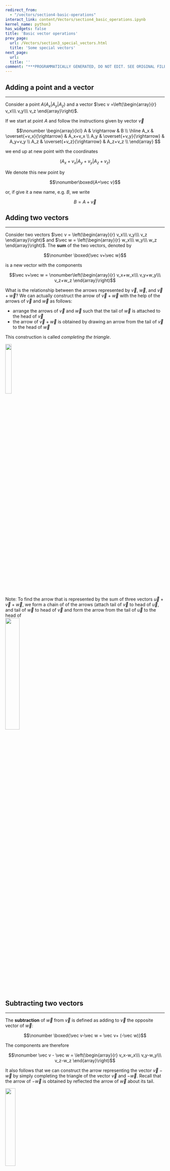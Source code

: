 ```yaml
---
redirect_from:
  - "/vectors/section4-basic-operations"
interact_link: content/Vectors/section4_basic_operations.ipynb
kernel_name: python3
has_widgets: false
title: 'Basic vector operations'
prev_page:
  url: /Vectors/section3_special_vectors.html
  title: 'Some special vectors'
next_page:
  url: 
  title: ''
comment: "***PROGRAMMATICALLY GENERATED, DO NOT EDIT. SEE ORIGINAL FILES IN /content***"
---
```



## Adding a point and a vector
---

Consider a point $A(A_x \vert A_y \vert A_z)$ and a vector $\vec v =\left(\begin{array}{r} v_x\\\ v_y\\\ v_z \end{array}\right)$.

If we start at point $A$ and follow the instructions given by vector $\vec v$

$$\nonumber
\begin{array}{lcl}
A & \rightarrow & B \\
\hline
A_x & \overset{+v_x}{\rightarrow} & A_x+v_x \\ 
A_y & \overset{+v_y}{\rightarrow} & A_y+v_y \\ 
A_z & \overset{+v_z}{\rightarrow} & A_z+v_z \\ 
\end{array}
$$

we end up at new point with the coordinates 

$$\nonumber (A_x+v_x \vert A_y+v_y \vert A_z + v_z) $$


We denote this new point by 

$$\nonumber\boxed{A+\vec v}$$

or, if give it a new name, e.g. $B$, we write

$$\nonumber B = A+\vec v$$







## Adding two vectors
---

Consider two vectors $\vec v = \left(\begin{array}{r} v_x\\\ v_y\\\ v_z \end{array}\right)$ and $\vec w = \left(\begin{array}{r} w_x\\\ w_y\\\ w_z \end{array}\right)$. The __sum__ of the two vectors, denoted by 

$$\nonumber \boxed{\vec v+\vec w}$$

is a new vector with the components

$$\vec v+\vec w = \nonumber\left(\begin{array}{r} v_x+w_x\\\ v_y+w_y\\\ v_z+w_z \end{array}\right)$$

What is the relationship between the arrows represented by $\vec v$, $\vec w$, and $\vec v+\vec w$? We can actually construct the arrow of $\vec v+\vec w$ with the help of the arrows of $\vec v$ and $\vec w$ as follows: 
 - arrange the arrows of $\vec v$ and $\vec w$ such that the tail of $\vec w$ is attached to the head of $\vec v$
 - the arrow of $\vec v+\vec w$ is obtained by drawing an arrow from the tail of $\vec v$ to the head of $\vec w$

This construction is called *completing the triangle*.

<img src="./pics/completeTriangle.png" width="20%" align="center">

Note: To find the arrow that is represented by the sum of three vectors $\vec u+\vec v+\vec w$, we form a chain of of the arrows (attach tail of $\vec v$ to head of $\vec u$, and tail of $\vec w$ to head of $\vec v$ and form the arrow from the tail of $\vec u$ to the head of  
<img src="./pics/addThreeVec.png" width="30%" align="center">



## Subtracting two vectors
---

The __subtraction__ of $\vec w$ from $\vec v$ is defined as adding to $\vec v$ the opposite vector of $\vec w$: 

$$\nonumber \boxed{\vec v-\vec w = \vec v+ (-\vec w)}$$

The components are therefore 

$$\nonumber \vec v  - \vec w = \left(\begin{array}{r} v_x-w_x\\\ v_y-w_y\\\ v_z-w_z \end{array}\right)$$

It also follows that we can construct the arrow representing the vector $\vec v-\vec w$ by simply completing the triangle of the vector $\vec v$ and $-\vec w$. Recall that the arrow of $-\vec w$  is obtained by reflected the arrow of $\vec w$ about its tail.

<img src="./pics/subtractVectors.png" width="25%" align="center">



## Multiplication of a vector with a scalar
---

Consider a vector $\vec v = \left(\begin{array}{r} v_x\\\ v_y\\\ v_z \end{array}\right)$ and a constant $c$, where $c$ can by any real number. In the context of vectors, a number is called a __scalar__. The __multiplication__ of $c$ with $\vec v$, denoted by 

$$\nonumber\boxed{c\cdot \vec{v}}$$

is defined as the vector with the components

$$\nonumber\vec v = \left(\begin{array}{r} c\cdot v_x\\\ c \cdot v_y\\\ c \cdot v_z \end{array}\right)$$

Thus each component of $\vec v$ is multiplied by the constant $c$. Make sure yu understand that 
- The arrow that is represented by $c \cdot \vec{v}$ is $c$ times longer than $\vec v$. 
- If $c$ is positive, the arrows point in the same direction, if $c$ is negative, the arrow points in the opposite direction (see figure below).
- For $c=2$ the arrow length is doubled, for $c=0.5$ the arrow length is halved. 
- More generally, for a $c>1$ the arrow length increases, for $0<c<1$ the arrow length decreases.


<img src="./pics/multiplicWithConst.png" width="95%" align="center">



## Exercise q
---

1. Consider the vector $\vec{u}=\left(\begin{array}{r} -2\\\ 2\\\ -1 \end{array}\right)$ <br>Determine the vector $\vec{v} = 3\cdot \vec{u}$ and verify that the magnitude of $\vec u$ is $3$ times bigger than the magnitude of $\vec{v}$.

2. Show that $0\cdot \vec{a}$ is the zero vector.

3. Show that $4\cdot (5\cdot \vec{a})=20\cdot \vec{a}$

4. Show the following:
   1. $\vec{a}+\vec{b}=\vec{b}+\vec{a}$
   2. $\vec{a}+(\vec{b}+\vec{c})=(\vec{a}+\vec{b})+\vec{c}$
   3. $\vec{b}-\vec{a}$ is the opposite vector of $\vec{a}-\vec{b}$
   4. $\vec{a}+\vec{a}=2  \vec{a}$
   5. $4 \vec{a} + 6   \vec{a} =10  \vec{a}$
   6. $4 \vec{a} - 6   \vec{a} =-2  \vec{a}$
   7. $3  (\vec{a} +\vec{b}) =3  \vec{a}+3  \vec{b}$

5. Construct arrows that represent the following vectors: $\vec{a}+\vec{b}$, $\vec{a}-\vec{b}$, where all the arrows are in the yz-plane.

<img src="./pics/exc_lincomb1.png" width="90%" align="center">
        
6. Construct arrows that represent the following vectors: $1.5\vec{a}+3\vec{b}$, $0.5\vec{a}-2\vec{b}$, where all the arrows are in the yz-plane.
	
<img src="./pics/exc_lincomb2.png" width="20%" align="center">

7. Find the point in the middle between the two points $A(1\vert 4\vert -2)$ and $B(10 \vert 2 \vert 4)$.

8. Consider the vectors $\vec{a}=\left(\begin{array}{r} 1\\\ -2\\\ 1 \end{array}\right)$ and $\vec{b}=\left(\begin{array}{r} 2\\\ 3\\\ -1 \end{array}\right)$. 
 1. Determine $\vert \vec a + \vec b \vert$ and show that this is *not* $\vert \vec a \vert + \vert \vec b \vert$.
 2. Indeed, use a figure to show that for any two vectors $\vec a$ and $\vec b$ it is always true that $\vert \vec a + \vec b \vert \leq \vert \vec a \vert + \vert \vec b \vert$. For what vectors is $\vert \vec a + \vec b \vert = \vert \vec a \vert + \vert \vec b \vert$?
 3. $\vert \vec a - \vec b \vert$ . Again, show that $\vert \vec a - \vec b \vert \neq \vert \vec a \vert - \vert \vec b \vert$.
 4. Determine the unit vector of $\vec a$ (that is, a vector of length one pointing in the same direction as $\vec a$).



## Solutions
---

1. $\vert\vec{u}\vert=\sqrt{(-2)^2+2^2+(-1)^2}=3$, 
$\vec v = 3\cdot \vec u = \left(\begin{array}{r} -6\\\ 6\\\ -3 \end{array}\right) \rightarrow \vert \vec{v}\vert =\sqrt{(-6)^2+6^2+(-3)^2}=9$. So indeed, three times bigger.

2. $0\cdot \vec{a}=\left(\begin{array}{r} 0\cdot a_x\\\ 0\cdot a_y\\\ 0\cdot a_z \end{array}\right) = \left(\begin{array}{r} 0\\\ 0\\\ 0 \end{array}\right)$

3. $4\cdot (5\cdot \vec{a})= 4\cdot \left(\begin{array}{r} 5\cdot a_x\\\ 5\cdot a_y\\\ 5\cdot a_z \end{array}\right) = \left(\begin{array}{r} 20\cdot a_x\\\ 20\cdot a_y\\\ 20\cdot a_z \end{array}\right)= 20\cdot \vec{a}$

4. So ...
   1. $\vec{a}+\vec{b}=\left(\begin{array}{r} a_x+b_x\\\ a_y+b_y\\\ a_z+b_z \end{array}\right) =\left(\begin{array}{r} b_x+a_x\\\ b_y+a_y\\\ b_z+a_z \end{array}\right) =\vec{b}+\vec{a}$
    
   2. $\vec{a}+(\vec{b}+\vec{c})=\vec{a}+\left(\begin{array}{r} b_x+c_x\\\ b_y+c_y\\\ b_z+c_z \end{array}\right) = \left(\begin{array}{r} a_x+b_x+c_x\\\ a_y+b_y+c_y\\\ a_z+b_z+c_z \end{array}\right)$ and similar, $(\vec{a}+\vec{b})+\vec{c}=\left(\begin{array}{r} a_x+b_x\\\ a_y+b_y\\\ a_z+b_z \end{array}\right)+\vec{c}=\left(\begin{array}{r} a_x+b_x+c_x\\\ a_y+b_y+c_y\\\ a_z+b_z+c_z \end{array}\right)$, so the same vectors.
    
   3. $\vec{b}-\vec{a}=\left(\begin{array}{r} b_x-a_x\\\ b_y-a_y\\\ b_z-a_z \end{array}\right)=\left(\begin{array}{r} -(a_x-b_x)\\\ -(a_y-b_y)\\\ -(a_z-b_z) \end{array}\right)=-(\vec{a}-\vec{b})$, and this is the opposite vector of $\vec{a}-\vec{b}$
	
   4. $\vec{a}+\vec{a}=\left(\begin{array}{r} a_x+a_x\\\ a_y+a_y\\\ a_z+a_z \end{array}\right)=\left(\begin{array}{r} 2 a_x \\\ 2 a_y\\\ 2 a_z \end{array}\right)=2  \vec{a}$
	
   5. $4 \vec{a} + 6   \vec{a} =\left(\begin{array}{r} 4a_x+6a_x\\\ 4a_y+6a_y\\\ 4a_z+6a_z \end{array}\right) = 10  \vec{a}$
	
   6. $4 \vec{a} - 6   \vec{a}  =\left(\begin{array}{r} 4a_x-6a_x\\\ 4a_y-6a_y\\\ 4a_z-6a_z \end{array}\right)  =-2  \vec{a}$
	
   7. $3  (\vec{a} +\vec{b}) = 3\left(\begin{array}{r} a_x+b_x\\\  a_y+b_y\\\  a_z+b_z \end{array}\right)= \left(\begin{array}{r} 3(a_x+b_x)\\\  3(a_y+b_y)\\\  3(a_z+b_z) \end{array}\right) = \left(\begin{array}{r} 3a_x+3b_x\\\  3a_y+3b_y\\\  3a_z+3b_z \end{array}\right) =3\vec{a}+3  \vec{b}$

5. <img src="./pics/sol_lincomb1.png" width="90%" align="center">

6. <img src="./pics/sol_lincomb2.png" width="90%" align="center">

7. <img src="./pics/sol_midpoint.png" width="90%" align="center">

8. 1. $\vec a + \vec b = \left(\begin{array}{r} 3\\\ 1\\\ 0 \end{array}\right) \rightarrow  \vert \vec a + \vec b \vert = \sqrt{3²+1²+0²}=\sqrt{10}$. But $\vert \vec a \vert + \vert \vec b \vert = \sqrt{6} +\sqrt{14} \neq \sqrt{10}$.

  2. Follows immediately from the completion of the triangle figure. The equation holds if the two vectors are parallel.
 
  3. $\vec a - \vec b = \left(\begin{array}{r} -1\\\ -5\\\ 2 \end{array}\right) \rightarrow  \vert \vec a + \vec b \vert = \sqrt{(-1)²+(-5)²+2²}=\sqrt{30}$. But $\vert \vec a \vert - \vert \vec b \vert = \sqrt{6} -\sqrt{14} \neq \sqrt{30}$
 
  4. As $\vert \vec a \vert =\sqrt{6}$, the length of arrow $\vec a$ is $\sqrt{6}$. As multiplying $\vec a$ the scalar $c=\frac{1}{\sqrt{6}}$ makes the arrow $c$ times "longer", the resulting length will be $1$. Thus, the unit vector is $\frac{1}{\sqrt{6}}\cdot \vec a = \left(\begin{array}{r} 1/\sqrt{6}\\\ -2/\sqrt{6}\\\ 1/\sqrt{6} \end{array}\right)$



